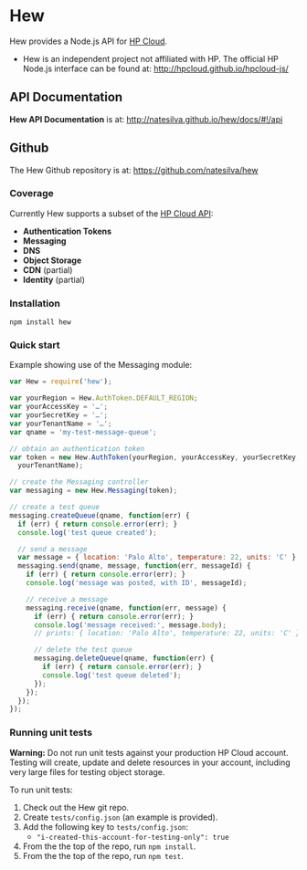 # Hew

Hew provides a Node.js API for [HP Cloud](https://www.hpcloud.com/).

* Hew is an independent project not affiliated with HP. The official HP Node.js interface can be found at: <http://hpcloud.github.io/hpcloud-js/>

## API Documentation

**Hew API Documentation** is at: <http://natesilva.github.io/hew/docs/#!/api>

## Github

The Hew Github repository is at: <https://github.com/natesilva/hew>

### Coverage

Currently Hew supports a subset of the [HP Cloud API](http://docs.hpcloud.com/api/):

* **Authentication Tokens**
* **Messaging**
* **DNS**
* **Object Storage**
* **CDN** (partial)
* **Identity** (partial)

### Installation

    npm install hew

### Quick start

Example showing use of the Messaging module:

```js
var Hew = require('hew');

var yourRegion = Hew.AuthToken.DEFAULT_REGION;
var yourAccessKey = '…';
var yourSecretKey = '…';
var yourTenantName = '…';
var qname = 'my-test-message-queue';

// obtain an authentication token
var token = new Hew.AuthToken(yourRegion, yourAccessKey, yourSecretKey,
  yourTenantName);

// create the Messaging controller
var messaging = new Hew.Messaging(token);

// create a test queue
messaging.createQueue(qname, function(err) {
  if (err) { return console.error(err); }
  console.log('test queue created');

  // send a message
  var message = { location: 'Palo Alto', temperature: 22, units: 'C' };
  messaging.send(qname, message, function(err, messageId) {
    if (err) { return console.error(err); }
    console.log('message was posted, with ID', messageId);

    // receive a message
    messaging.receive(qname, function(err, message) {
      if (err) { return console.error(err); }
      console.log('message received:', message.body);
      // prints: { location: 'Palo Alto', temperature: 22, units: 'C' }

      // delete the test queue
      messaging.deleteQueue(qname, function(err) {
        if (err) { return console.error(err); }
        console.log('test queue deleted');
      });
    });
  });
});
```

### Running unit tests

**Warning:** Do not run unit tests against your production HP Cloud account. Testing will create, update and delete resources in your account, including very large files for testing object storage.

To run unit tests:

1. Check out the Hew git repo.
1. Create `tests/config.json` (an example is provided).
1. Add the following key to `tests/config.json`:
    * `"i-created-this-account-for-testing-only": true`
1. From the the top of the repo, run `npm install`.
1. From the the top of the repo, run `npm test`.
